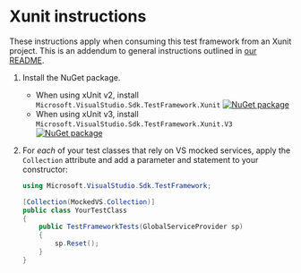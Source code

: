 # Xunit instructions

These instructions apply when consuming this test framework from an Xunit project.
This is an addendum to general instructions outlined in [our README](../README.md).

1. Install the NuGet package.
    * When using xUnit v2, install `Microsoft.VisualStudio.Sdk.TestFramework.Xunit` [![NuGet package](https://img.shields.io/nuget/v/Microsoft.VisualStudio.Sdk.TestFramework.Xunit.svg)](https://nuget.org/packages/Microsoft.VisualStudio.Sdk.TestFramework.Xunit)
    * When using xUnit v3, install `Microsoft.VisualStudio.Sdk.TestFramework.Xunit.V3` [![NuGet package](https://img.shields.io/nuget/v/Microsoft.VisualStudio.Sdk.TestFramework.Xunit.V3.svg)](https://nuget.org/packages/Microsoft.VisualStudio.Sdk.TestFramework.Xunit.V3)
1. For *each* of your test classes that rely on VS mocked services, apply the `Collection` attribute and add a parameter and statement to your constructor:

    ```csharp
    using Microsoft.VisualStudio.Sdk.TestFramework;

    [Collection(MockedVS.Collection)]
    public class YourTestClass
    {
        public TestFrameworkTests(GlobalServiceProvider sp)
        {
            sp.Reset();
        }
    }
    ```
